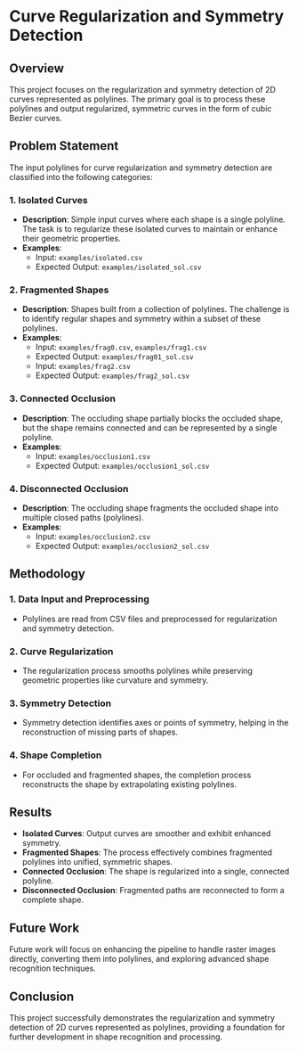 # Curve Regularization and Symmetry Detection

## Overview

This project focuses on the regularization and symmetry detection of 2D curves represented as polylines. The primary goal is to process these polylines and output regularized, symmetric curves in the form of cubic Bezier curves.

## Problem Statement

The input polylines for curve regularization and symmetry detection are classified into the following categories:

### 1. Isolated Curves
- **Description**: Simple input curves where each shape is a single polyline. The task is to regularize these isolated curves to maintain or enhance their geometric properties.
- **Examples**:
  - Input: `examples/isolated.csv`
  - Expected Output: `examples/isolated_sol.csv`

### 2. Fragmented Shapes
- **Description**: Shapes built from a collection of polylines. The challenge is to identify regular shapes and symmetry within a subset of these polylines.
- **Examples**:
  - Input: `examples/frag0.csv`, `examples/frag1.csv`
  - Expected Output: `examples/frag01_sol.csv`
  - Input: `examples/frag2.csv`
  - Expected Output: `examples/frag2_sol.csv`

### 3. Connected Occlusion
- **Description**: The occluding shape partially blocks the occluded shape, but the shape remains connected and can be represented by a single polyline.
- **Examples**:
  - Input: `examples/occlusion1.csv`
  - Expected Output: `examples/occlusion1_sol.csv`

### 4. Disconnected Occlusion
- **Description**: The occluding shape fragments the occluded shape into multiple closed paths (polylines).
- **Examples**:
  - Input: `examples/occlusion2.csv`
  - Expected Output: `examples/occlusion2_sol.csv`

## Methodology

### 1. Data Input and Preprocessing
- Polylines are read from CSV files and preprocessed for regularization and symmetry detection.

### 2. Curve Regularization
- The regularization process smooths polylines while preserving geometric properties like curvature and symmetry.

### 3. Symmetry Detection
- Symmetry detection identifies axes or points of symmetry, helping in the reconstruction of missing parts of shapes.

### 4. Shape Completion
- For occluded and fragmented shapes, the completion process reconstructs the shape by extrapolating existing polylines.

## Results

- **Isolated Curves**: Output curves are smoother and exhibit enhanced symmetry.
- **Fragmented Shapes**: The process effectively combines fragmented polylines into unified, symmetric shapes.
- **Connected Occlusion**: The shape is regularized into a single, connected polyline.
- **Disconnected Occlusion**: Fragmented paths are reconnected to form a complete shape.

## Future Work

Future work will focus on enhancing the pipeline to handle raster images directly, converting them into polylines, and exploring advanced shape recognition techniques.

## Conclusion

This project successfully demonstrates the regularization and symmetry detection of 2D curves represented as polylines, providing a foundation for further development in shape recognition and processing.

